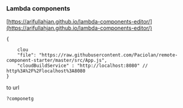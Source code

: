 ### Lambda components


[https://arifullahjan.github.io/lambda-components-editor/](https://arifullahjan.github.io/lambda-components-editor/)
```
{

    clou
    "file": "https://raw.githubusercontent.com/Paciolan/remote-component-starter/master/src/App.js",
    "cloudBuildService" : "http://localhost:8080" // http%3A%2F%2Flocalhost%3A8080
}
```


to url

`?componetg`
